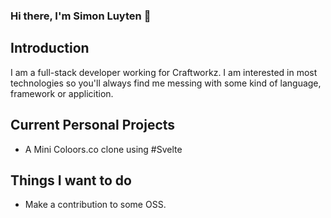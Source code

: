 ### Hi there, I'm Simon Luyten 👋


## Introduction
I am a full-stack developer working for Craftworkz. I am interested in most technologies so you'll always find me messing with some kind of language, framework or applicition.

## Current Personal Projects
- A Mini Coloors.co clone using #Svelte

## Things I want to do
- Make a contribution to some OSS.
